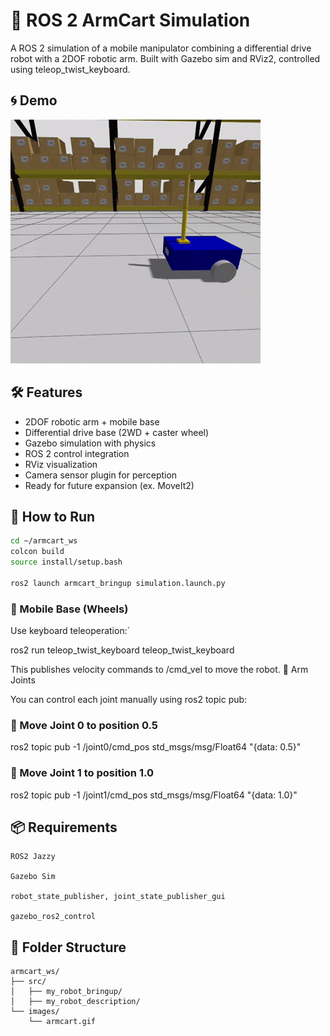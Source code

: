 # 🤖 ROS 2 ArmCart Simulation

A ROS 2 simulation of a mobile manipulator combining a differential drive robot with a 2DOF robotic arm. Built with Gazebo sim and RViz2, controlled using teleop_twist_keyboard.

## 🌀 Demo

![ArmCart Demo](images/armcart.gif)

## 🛠️ Features
- 2DOF robotic arm + mobile base
- Differential drive base (2WD + caster wheel)
- Gazebo simulation with physics
- ROS 2 control integration
- RViz visualization
- Camera sensor plugin for perception
- Ready for future expansion (ex. MoveIt2)

## 🚀 How to Run

```bash
cd ~/armcart_ws
colcon build
source install/setup.bash

ros2 launch armcart_bringup simulation.launch.py
```

### 🔹 Mobile Base (Wheels)
Use keyboard teleoperation:`

ros2 run teleop_twist_keyboard teleop_twist_keyboard

This publishes velocity commands to /cmd_vel to move the robot.
🔹 Arm Joints

You can control each joint manually using ros2 topic pub:

### 🔹 Move Joint 0 to position 0.5
ros2 topic pub -1 /joint0/cmd_pos std_msgs/msg/Float64 "{data: 0.5}"

### 🔹 Move Joint 1 to position 1.0
ros2 topic pub -1 /joint1/cmd_pos std_msgs/msg/Float64 "{data: 1.0}"

## 📦 Requirements

    ROS2 Jazzy

    Gazebo Sim 

    robot_state_publisher, joint_state_publisher_gui

    gazebo_ros2_control
    
## 📁 Folder Structure

```
armcart_ws/
├── src/
│   ├── my_robot_bringup/
│   ├── my_robot_description/
└── images/
    └── armcart.gif
```
